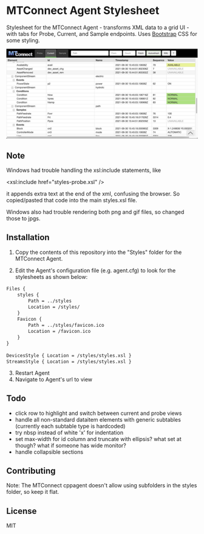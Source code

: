 # MTConnect Agent Stylesheet

Stylesheet for the MTConnect Agent - transforms XML data to a grid UI - with tabs for Probe, Current, and Sample endpoints. Uses [Bootstrap](http://getbootstrap.com/) CSS for some styling.

![](screenshot.jpg)

## Note

Windows had trouble handling the xsl:include statements, like

  <xsl:include href="styles-probe.xsl" />

it appends extra text at the end of the xml, confusing the browser. So copied/pasted that code into the main styles.xsl file.

Windows also had trouble rendering both png and gif files, so changed those to jpgs. 


## Installation

1. Copy the contents of this repository into the "Styles" folder for the MTConnect Agent.

2. Edit the Agent's configuration file (e.g. agent.cfg) to look for the stylesheets as shown below:

```
Files {
    styles {
        Path = ../styles
        Location = /styles/
    }
    Favicon {
        Path = ../styles/favicon.ico
        Location = /favicon.ico
    }
}

DevicesStyle { Location = /styles/styles.xsl }
StreamsStyle { Location = /styles/styles.xsl }

```

3. Restart Agent
4. Navigate to Agent's url to view


## Todo

- click row to highlight and switch between current and probe views
- handle all non-standard dataitem elements with generic subtables (currently each subtable type is hardcoded)
- try nbsp instead of white 'x' for indentation
- set max-width for id column and truncate with ellipsis? what set at though? what if someone has wide monitor?
- handle collapsible sections


## Contributing

Note: The MTConnect cppagent doesn't allow using subfolders in the styles folder, so keep it flat.

## License

MIT
